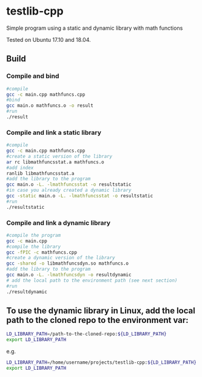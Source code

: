 # testlib-cpp
Simple program using a static and dynamic library with math functions 

Tested on Ubuntu 17.10 and 18.04.

## Build

### Compile and bind

``` bash
#compile
gcc -c main.cpp mathfuncs.cpp
#bind
gcc main.o mathfuncs.o -o result
#run
./result
```

### Compile and link a static library

``` bash
#compile 
gcc -c main.cpp mathfuncs.cpp
#create a static version of the library
ar rc libmathfuncsstat.a mathfuncs.o
#add index
ranlib libmathfuncsstat.a
#add the library to the program
gcc main.o -L. -lmathfuncsstat -o resultstatic
#in case you already created a dynamic library
gcc -static main.o -L. -lmathfuncsstat -o resultstatic
#run
./resultstatic

```


### Compile and link a dynamic library

``` bash
#compile the program 
gcc -c main.cpp
#compile the library
gcc -fPIC -c mathfuncs.cpp
#create a dynamic version of the library
gcc -shared -o libmathfuncsdyn.so mathfuncs.o
#add the library to the program 
gcc main.o -L. -lmathfuncsdyn -o resultdynamic
# add the local path to the environment path (see next section)
#run
./resultdynamic
```

## To use the dynamic library in Linux, add the local path to the cloned repo to the environment var:

``` bash 
LD_LIBRARY_PATH=/path-to-the-cloned-repo:${LD_LIBRARY_PATH}
export LD_LIBRARY_PATH
```
e.g.
``` bash
LD_LIBRARY_PATH=/home/username/projects/testlib-cpp:${LD_LIBRARY_PATH}
export LD_LIBRARY_PATH
```
